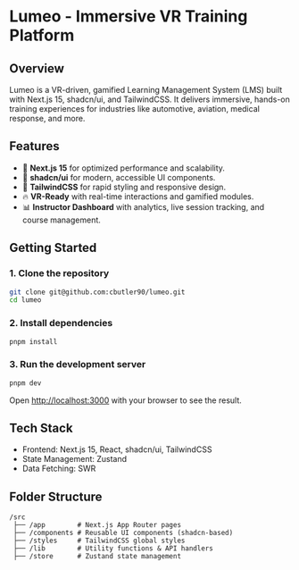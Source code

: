 # Lumeo - Immersive VR Training Platform

## Overview

Lumeo is a VR-driven, gamified Learning Management System (LMS) built with Next.js 15, shadcn/ui, and TailwindCSS. It delivers immersive, hands-on training experiences for industries like automotive, aviation, medical response, and more.

## Features

- 🚀 **Next.js 15** for optimized performance and scalability.
- 🎨 **shadcn/ui** for modern, accessible UI components.
- 💨 **TailwindCSS** for rapid styling and responsive design.
- 🔥 **VR-Ready** with real-time interactions and gamified modules.
- 📊 **Instructor Dashboard** with analytics, live session tracking, and course management.

## Getting Started

### 1. Clone the repository

```bash 
git clone git@github.com:cbutler90/lumeo.git
cd lumeo
```

### 2. Install dependencies

```bash
pnpm install
```

### 3. Run the development server

```bash
pnpm dev
```

Open [http://localhost:3000](http://localhost:3000) with your browser to see the result.

## Tech Stack

- Frontend: Next.js 15, React, shadcn/ui, TailwindCSS
- State Management: Zustand
- Data Fetching: SWR

## Folder Structure

```plaintext
/src
 ├── /app        # Next.js App Router pages
 ├── /components # Reusable UI components (shadcn-based)
 ├── /styles     # TailwindCSS global styles
 ├── /lib        # Utility functions & API handlers
 ├── /store      # Zustand state management
 ```
